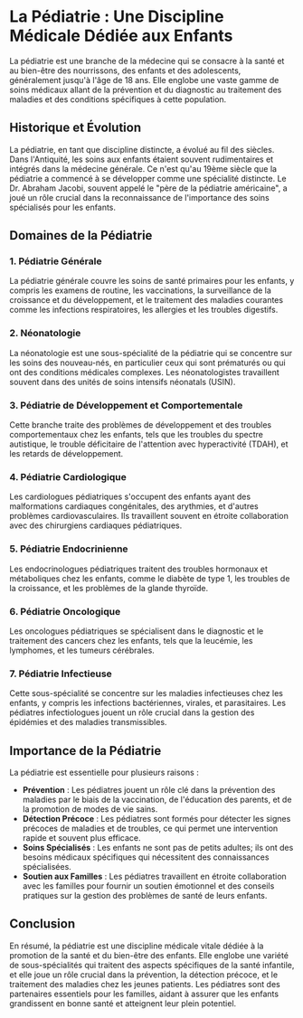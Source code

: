 # La Pédiatrie : Une Discipline Médicale Dédiée aux Enfants

La pédiatrie est une branche de la médecine qui se consacre à la santé et au bien-être des nourrissons, des enfants et des adolescents, généralement jusqu'à l'âge de 18 ans. Elle englobe une vaste gamme de soins médicaux allant de la prévention et du diagnostic au traitement des maladies et des conditions spécifiques à cette population.

## Historique et Évolution

La pédiatrie, en tant que discipline distincte, a évolué au fil des siècles. Dans l'Antiquité, les soins aux enfants étaient souvent rudimentaires et intégrés dans la médecine générale. Ce n'est qu'au 19ème siècle que la pédiatrie a commencé à se développer comme une spécialité distincte. Le Dr. Abraham Jacobi, souvent appelé le "père de la pédiatrie américaine", a joué un rôle crucial dans la reconnaissance de l'importance des soins spécialisés pour les enfants.

## Domaines de la Pédiatrie

### 1. **Pédiatrie Générale**

La pédiatrie générale couvre les soins de santé primaires pour les enfants, y compris les examens de routine, les vaccinations, la surveillance de la croissance et du développement, et le traitement des maladies courantes comme les infections respiratoires, les allergies et les troubles digestifs.

### 2. **Néonatologie**

La néonatologie est une sous-spécialité de la pédiatrie qui se concentre sur les soins des nouveau-nés, en particulier ceux qui sont prématurés ou qui ont des conditions médicales complexes. Les néonatologistes travaillent souvent dans des unités de soins intensifs néonatals (USIN).

### 3. **Pédiatrie de Développement et Comportementale**

Cette branche traite des problèmes de développement et des troubles comportementaux chez les enfants, tels que les troubles du spectre autistique, le trouble déficitaire de l'attention avec hyperactivité (TDAH), et les retards de développement.

### 4. **Pédiatrie Cardiologique**

Les cardiologues pédiatriques s'occupent des enfants ayant des malformations cardiaques congénitales, des arythmies, et d'autres problèmes cardiovasculaires. Ils travaillent souvent en étroite collaboration avec des chirurgiens cardiaques pédiatriques.

### 5. **Pédiatrie Endocrinienne**

Les endocrinologues pédiatriques traitent des troubles hormonaux et métaboliques chez les enfants, comme le diabète de type 1, les troubles de la croissance, et les problèmes de la glande thyroïde.

### 6. **Pédiatrie Oncologique**

Les oncologues pédiatriques se spécialisent dans le diagnostic et le traitement des cancers chez les enfants, tels que la leucémie, les lymphomes, et les tumeurs cérébrales.

### 7. **Pédiatrie Infectieuse**

Cette sous-spécialité se concentre sur les maladies infectieuses chez les enfants, y compris les infections bactériennes, virales, et parasitaires. Les pédiatres infectiologues jouent un rôle crucial dans la gestion des épidémies et des maladies transmissibles.

## Importance de la Pédiatrie

La pédiatrie est essentielle pour plusieurs raisons :

- **Prévention** : Les pédiatres jouent un rôle clé dans la prévention des maladies par le biais de la vaccination, de l'éducation des parents, et de la promotion de modes de vie sains.
- **Détection Précoce** : Les pédiatres sont formés pour détecter les signes précoces de maladies et de troubles, ce qui permet une intervention rapide et souvent plus efficace.
- **Soins Spécialisés** : Les enfants ne sont pas de petits adultes; ils ont des besoins médicaux spécifiques qui nécessitent des connaissances spécialisées.
- **Soutien aux Familles** : Les pédiatres travaillent en étroite collaboration avec les familles pour fournir un soutien émotionnel et des conseils pratiques sur la gestion des problèmes de santé de leurs enfants.

## Conclusion

En résumé, la pédiatrie est une discipline médicale vitale dédiée à la promotion de la santé et du bien-être des enfants. Elle englobe une variété de sous-spécialités qui traitent des aspects spécifiques de la santé infantile, et elle joue un rôle crucial dans la prévention, la détection précoce, et le traitement des maladies chez les jeunes patients. Les pédiatres sont des partenaires essentiels pour les familles, aidant à assurer que les enfants grandissent en bonne santé et atteignent leur plein potentiel.